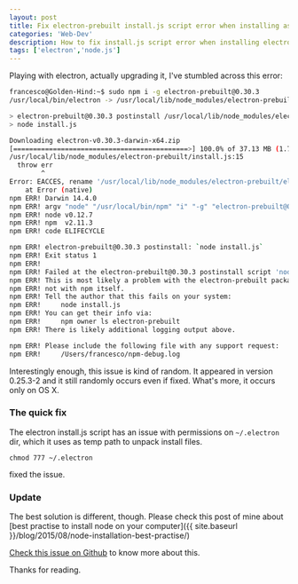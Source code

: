 ```yaml
---
layout: post
title: Fix electron-prebuilt install.js script error when installing as superuser
categories: 'Web-Dev'
description: How to fix install.js script error when installing electron-prebuilt as superuser
tags: ['electron','node.js']
---
```


Playing with electron, actually upgrading it, I've stumbled across this error:

```sh
francesco@Golden-Hind:~$ sudo npm i -g electron-prebuilt@0.30.3
/usr/local/bin/electron -> /usr/local/lib/node_modules/electron-prebuilt/cli.js

> electron-prebuilt@0.30.3 postinstall /usr/local/lib/node_modules/electron-prebuilt
> node install.js

Downloading electron-v0.30.3-darwin-x64.zip
[============================================>] 100.0% of 37.13 MB (1.75 MB/s)
/usr/local/lib/node_modules/electron-prebuilt/install.js:15
  throw err
        ^
Error: EACCES, rename '/usr/local/lib/node_modules/electron-prebuilt/electron-tmp-download/electron-v0.30.3-darwin-x64.zip'
    at Error (native)
npm ERR! Darwin 14.4.0
npm ERR! argv "node" "/usr/local/bin/npm" "i" "-g" "electron-prebuilt@0.30.3"
npm ERR! node v0.12.7
npm ERR! npm  v2.11.3
npm ERR! code ELIFECYCLE

npm ERR! electron-prebuilt@0.30.3 postinstall: `node install.js`
npm ERR! Exit status 1
npm ERR! 
npm ERR! Failed at the electron-prebuilt@0.30.3 postinstall script 'node install.js'.
npm ERR! This is most likely a problem with the electron-prebuilt package,
npm ERR! not with npm itself.
npm ERR! Tell the author that this fails on your system:
npm ERR!     node install.js
npm ERR! You can get their info via:
npm ERR!     npm owner ls electron-prebuilt
npm ERR! There is likely additional logging output above.

npm ERR! Please include the following file with any support request:
npm ERR!     /Users/francesco/npm-debug.log

```

Interestingly enough, this issue is kind of random. It appeared in version 0.25.3-2 and it still randomly occurs even if fixed. What's more, it occurs only on OS X.

### The quick fix

The electron install.js script has an issue with permissions on ```~/.electron``` dir, which it uses as temp path to unpack install files.

```
chmod 777 ~/.electron
```
fixed the issue.

### Update

The best solution is different, though. Please check this post of mine about [best practise to install node on your computer]({{ site.baseurl }}/blog/2015/08/node-installation-best-practise/)

[Check this issue on Github](https://github.com/atom/electron/issues/1709) to know more about this.

Thanks for reading.
